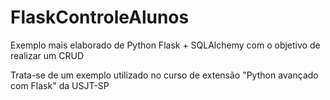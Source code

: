 # FlaskControleAlunos
Exemplo mais elaborado de Python Flask + SQLAlchemy com o objetivo de realizar um CRUD

Trata-se de um exemplo utilizado no curso de extensão "Python avançado com Flask" da USJT-SP
